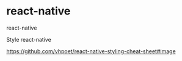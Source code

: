 # react-native
react-native

Style react-native

https://github.com/vhpoet/react-native-styling-cheat-sheet#image
